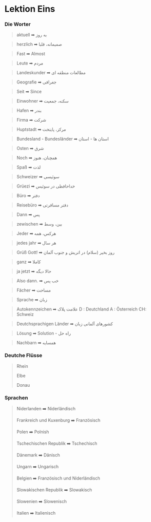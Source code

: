 # Lektion Eins

### Die Worter
>
> aktuell ➡  به روز

> herzlich ➡ صمیمانه، قلبا

> Fast ➡ Almost

> Leute ➡ مردم

> Landeskunder ➡  مطالعات منطقه ای

> Geografie ➡ جغرافی

> Seit ➡ Since

> Einwohner ➡  سکنه، جمعیت

> Hafen ➡ بندر

> Firma ➡ شرکت

> Huptstadt ➡ مرکز، پایتخت

> Bundesland - Bundesländer ➡  استان ها - استان

> Osten ➡ شرق

> Noch ➡  همچنان، هنوز

> Spaß ➡ لذت

> Schweizer ➡  سوئیسی

> Grüezi ➡  خداحافظی در سوئیس

> Büro ➡ دفتر

> Reisebüro ➡  دفتر مسافرتی

> Dann ➡  پس

> zewischen ➡ بین، وسط

> Jeder ➡  هرکس، همه

> jedes jahr ➡  هر سال

> Grüß Gott! ➡  روز بخیر (سلام) در اتریش و جنوب آلمان

> ganz ➡  کاملا

> ja jetzt ➡  حالا دیگه

> Also dann. ➡ خب پس

> Fächer ➡  مساحت

> Sprache ➡  زبان

> Autokennzeichen ➡  علامت پلاک
> D : Deutchland
> A : Österreich
> CH: Schweiz

> Deutchsprachigen Länder
 ➡ کشورهای آلمانی زبان

> Lösung ➡ Solution - راه حل

> Nachbarn ➡  همسایه

### Deutche Flüsse
>
> Rhein
>
> Elbe
>
> Donau
>

### Sprachen
>
> Niderlanden  ➡️ Niderländisch
>
> Frankreich und Kuxenburg  ➡️ Französisch
>
> Polen  ➡️ Polnish
>
> Tschechischen Republik  ➡️ Tschechisch
>
> Dänemark  ➡️ Dänisch
>
> Ungarn  ➡️ Ungarisch
>
> Belgien  ➡️ Französisch und Niderländisch
>
> Slowakischen Republik  ➡️ Slowakisch
>
> Slowenien  ➡️ Slowenisch
>
> Italien  ➡️ Italienisch

